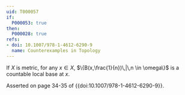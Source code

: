 ```yaml
---
uid: T000057
if:
  P000053: true
then:
  P000028: true
refs:
- doi: 10.1007/978-1-4612-6290-9
  name: Counterexamples in Topology
---
```


If $X$ is metric, for any $x \in X$, $\{B(x,\frac{1}{n})\,|\,n \in \omega\}$ is a countable local base at $x$.

Asserted on page 34-35 of {{doi:10.1007/978-1-4612-6290-9}}.
